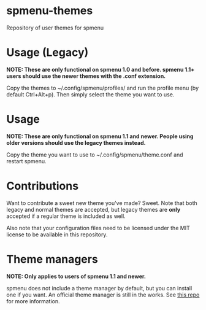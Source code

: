 # spmenu-themes

Repository of user themes for spmenu

# Usage (Legacy)

**NOTE: These are only functional on spmenu 1.0 and before. spmenu 1.1+ users
should use the newer themes with the .conf extension.**

Copy the themes to ~/.config/spmenu/profiles/ and run the profile menu
(by default Ctrl+Alt+p). Then simply select the theme you want to use.

# Usage

**NOTE: These are only functional on spmenu 1.1 and newer. People using older
versions should use the legacy themes instead.**

Copy the theme you want to use to ~/.config/spmenu/theme.conf and restart spmenu.

# Contributions

Want to contribute a sweet new theme you've made? Sweet. Note that both legacy
and normal themes are accepted, but legacy themes are **only** accepted if
a regular theme is included as well.

Also note that your configuration files need to be licensed under the MIT license
to be available in this repository.

# Theme managers

**NOTE: Only applies to users of spmenu 1.1 and newer.**

spmenu does not include a theme manager by default, but you can install one
if you want. An official theme manager is still in the works. See
[this repo](https://git.speedie.site/spmenuify) for more information.
